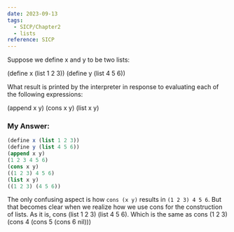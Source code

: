 ```yaml
---
date: 2023-09-13
tags:
  - SICP/Chapter2
  - lists
reference: SICP
---
```


Suppose we define x and y to be two lists:

(define x (list 1 2 3))
(define y (list 4 5 6))

What result is printed by the interpreter in response to evaluating each of the following expressions:

(append x y)
(cons x y)
(list x y)


### My Answer:


```Scheme
(define x (list 1 2 3))
(define y (list 4 5 6))
(append x y)
(1 2 3 4 5 6)
(cons x y)
((1 2 3) 4 5 6)
(list x y)
((1 2 3) (4 5 6))
```


The only confusing aspect is how `cons (x y)` results in `(1 2 3) 4 5 6`. But that becomes clear when we realize how we use cons for the construction of lists. As it is, cons (list 1 2 3) (list 4 5 6).
Which is the same as cons (1 2 3) (cons 4 (cons 5 (cons 6 nil)))